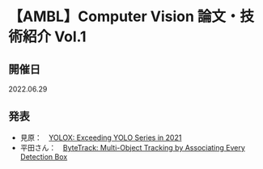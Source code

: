 # 【AMBL】Computer Vision 論文・技術紹介 Vol.1
## 開催日
2022.06.29
## 発表
- 見原：　[YOLOX: Exceeding YOLO Series in 2021](https://github.com/aifield/CV_News/issues/2)
- 平田さん：　[ByteTrack: Multi-Object Tracking by Associating Every Detection Box](https://github.com/aifield/CV_News/issues/1)
